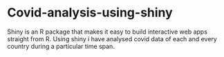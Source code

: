 # Covid-analysis-using-shiny

Shiny is an R package that makes it easy to build interactive web apps straight from R.
Using shiny i have analysed covid data of each and every country during a particular time span.
